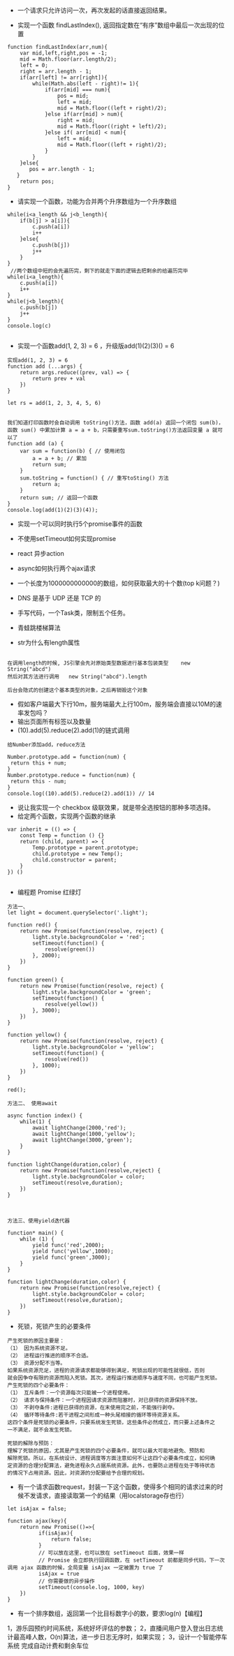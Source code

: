 - 一个请求只允许访问一次，再次发起的话直接返回结果。

- 实现一个函数 findLastIndex(), 返回指定数在“有序”数组中最后一次出现的位置
``` 
function findLastIndex(arr,num){
    var mid,left,right,pos = -1;
    mid = Math.floor(arr.length/2);
    left = 0;
    right = arr.length - 1;
    if(arr[left] != arr[right]){
        while(Math.abs(left - right)!= 1){
            if(arr[mid] === num){
                pos = mid;
                left = mid;
                mid = Math.floor((left + right)/2);
            }else if(arr[mid] > num){
                right = mid;
                mid = Math.floor((right + left)/2);
            }else if( arr[mid] < num){
                left = mid;
                mid = Math.floor((left + right)/2);
            }
        }
    }else{
       pos = arr.length - 1;
   }
    return pos;
}

```
- 请实现一个函数，功能为合并两个升序数组为一个升序数组

``` 
while(i<a_length && j<b_length){
    if(b[j] > a[i]){
        c.push(a[i])
        i++
    }else{
        c.push(b[j])
        j++
    }
}
 //两个数组中短的会先遍历完，剩下的就走下面的逻辑去把剩余的给遍历完毕
while(i<a_length){
    c.push(a[i])
    i++
}
while(j<b_length){
    c.push(b[j])
    j++
}
console.log(c)


```

- 实现一个函数add(1, 2, 3) = 6 ，升级版add(1)(2)(3)() = 6
  
``` 
实现add(1, 2, 3) = 6
function add (...args) {
    return args.reduce((prev, val) => {
        return prev + val
    })
}
 
let rs = add(1, 2, 3, 4, 5, 6)


我们知道打印函数时会自动调用 toString()方法，函数 add(a) 返回一个闭包 sum(b)，函数 sum() 中累加计算 a = a + b，只需要重写sum.toString()方法返回变量 a 就可以了
function add (a) {
    var sum = function(b) { // 使用闭包
        a = a + b; // 累加
        return sum;
    }
    sum.toString = function() { // 重写toSting() 方法
        return a;
    }
    return sum; // 返回一个函数
}
console.log(add(1)(2)(3)(4));

```
- 实现一个可以同时执行5个promise事件的函数
- 不使用setTimeout如何实现promise
- react 异步action
- async如何执行两个ajax请求
- 一个长度为1000000000000的数组，如何获取最大的十个数(top k问题？)
- DNS 是基于 UDP 还是 TCP 的
- 手写代码，一个Task类，限制五个任务。
- 青蛙跳楼梯算法

- str为什么有length属性
``` 

在调用length的时候, JS引擎会先对原始类型数据进行基本包装类型    new String("abcd")
然后对其方法进行调用   new String("abcd").length

后台会隐式的创建这个基本类型的对象，之后再销毁这个对象
```
- 假如客户端最大下行10m，服务端最大上行100m，服务端会直接以10M的速率发包吗？
- 输出页面所有标签以及数量
- (10).add(5).reduce(2).add(1)的链式调用 
``` 
给Number添加add，reduce方法

Number.prototype.add = function(num) {
 return this + num;
}
Number.prototype.reduce = function(num) {
 return this - num;
}
console.log((10).add(5).reduce(2).add(1)) // 14

```
- 说让我实现一个 checkbox 级联效果，就是带全选按钮的那种多项选择。
- 给定两个函数，实现两个函数的继承
``` 
var inherit = (() => {
    const Temp = function () {}
    return (child, parent) => {
        Temp.prototype = parent.prototype;
        child.prototype = new Temp();
        child.constructor = parent;
    }
}) ()


```
- 编程题 Promise 红绿灯
``` 
方法一、
let light = document.querySelector('.light');

function red() {
    return new Promise(function(resolve, reject) {
        light.style.backgroundColor = 'red';
        setTimeout(function() {
            resolve(green())
        }, 2000);
    })
}

function green() {
    return new Promise(function(resolve, reject) {
        light.style.backgroundColor = 'green';
        setTimeout(function() {
            resolve(yellow())
        }, 3000);
    })
}

function yellow() {
    return new Promise(function(resolve, reject) {
        light.style.backgroundColor = 'yellow';
        setTimeout(function() {
            resolve(red())
        }, 1000);
    })
}

red();

方法二、 使用await

async function index() {
    while(1) {
        await lightChange(2000,'red');
        await lightChange(1000,'yellow');
        await lightChange(3000,'green');
    }
}

function lightChange(duration,color) {
    return new Promise(function(resolve,reject) {
        light.style.backgroundColor = color;
        setTimeout(resolve,duration);
    })
}



方法三、使用yield迭代器

function* main() {
    while (1) {
        yield func('red',2000);
        yield func('yellow',1000);
        yield func('green',3000);
    }
}

function lightChange(duration,color) {
    return new Promise(function(resolve,reject) {
        light.style.backgroundColor = color;
        setTimeout(resolve,duration);
    })
}

```
- 死锁，死锁产生的必要条件
``` 
产生死锁的原因主要是：
（1） 因为系统资源不足。
（2） 进程运行推进的顺序不合适。
（3） 资源分配不当等。
如果系统资源充足，进程的资源请求都能够得到满足，死锁出现的可能性就很低，否则
就会因争夺有限的资源而陷入死锁。其次，进程运行推进顺序与速度不同，也可能产生死锁。
产生死锁的四个必要条件：
（1） 互斥条件：一个资源每次只能被一个进程使用。
（2） 请求与保持条件：一个进程因请求资源而阻塞时，对已获得的资源保持不放。
（3） 不剥夺条件:进程已获得的资源，在末使用完之前，不能强行剥夺。
（4） 循环等待条件:若干进程之间形成一种头尾相接的循环等待资源关系。
这四个条件是死锁的必要条件，只要系统发生死锁，这些条件必然成立，而只要上述条件之
一不满足，就不会发生死锁。

死锁的解除与预防：
理解了死锁的原因，尤其是产生死锁的四个必要条件，就可以最大可能地避免、预防和
解除死锁。所以，在系统设计、进程调度等方面注意如何不让这四个必要条件成立，如何确
定资源的合理分配算法，避免进程永久占据系统资源。此外，也要防止进程在处于等待状态
的情况下占用资源。因此，对资源的分配要给予合理的规划。

```

- 有一个请求函数request，封装一下这个函数，使得多个相同的请求过来的时候不发请求，直接读取第一个的结果（用localstorage存也行）
``` 
let isAjax = false;

function ajax(key){
    return new Promise(()=>{
          if(isAjax){
              return false;
          }
          // 可以放在这里，也可以放在 setTimeout 后面，效果一样
          // Promise 会立即执行回调函数，在 setTimeout 前都是同步代码，下一次调用 ajax 函数的时候，全局变量 isAjax 一定被置为 true 了
          isAjax = true
          // 你需要做的异步操作
          setTimeout(console.log, 1000, key)
    })
}

```
- 有一个排序数组，返回第一个比目标数字小的数，要求log(n)【编程】

1，游乐园预约时间系统，系统好坏评估的参数；
2，直播间用户登入登出日志统计最高峰人数，O(n)算法，进一步日志无序时，如果实现；
3，设计一个智能停车系统 完成自动计费和剩余车位
